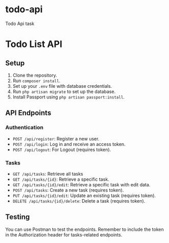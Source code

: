 # todo-api
Todo Api task
# Todo List API

## Setup

1. Clone the repository.
2. Run `composer install`.
3. Set up your `.env` file with database credentials.
4. Run `php artisan migrate` to set up the database.
5. Install Passport using `php artisan passport:install`.

## API Endpoints

### Authentication

- `POST /api/register`: Register a new user.
- `POST /api/login`: Log in and receive an access token.
- `POST /api/logout`: For Logout (requires token).

### Tasks

- `GET /api/tasks`: Retrieve all tasks 
- `GET /api/tasks/{id}`: Retrieve a specific task.
- `GET /api/tasks/{id}/edit`: Retrieve a specific task with edit data.
- `POST /api/tasks`: Create a new task (requires token).
- `PUT /api/tasks/{id}/edit`: Update an existing task (requires token).
- `DELETE /api/tasks/{id}/delete`: Delete a task (requires token).

## Testing

You can use Postman to test the endpoints. Remember to include the token in the Authorization header for tasks-related endpoints.

